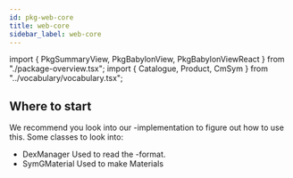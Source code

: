 ```yaml
---
id: pkg-web-core
title: web-core
sidebar_label: web-core
---
```


import { PkgSummaryView, PkgBabylonView, PkgBabylonViewReact } from "./package-overview.tsx";
import { Catalogue, Product, CmSym } from "../vocabulary/vocabulary.tsx";

<PkgSummaryView n="web-core" />

## Where to start

We recommend you look into our <PkgBabylonView />-implementation to figure out how to use this. Some classes to look into:

-   DexManager
    Used to read the <CmSym />-format.
-   SymGMaterial
    Used to make Materials
